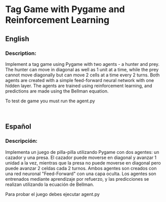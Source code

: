 <h1>Tag Game with Pygame and Reinforcement Learning</h1>

<h2>English</h2>
<h3>Description:</h3>
<p>Implement a tag game using Pygame with two agents - a hunter and prey. The hunter can move in diagonal as well as 1 unit at a time, while the prey cannot move diagonally but can move 2 cells at a time every 2 turns. 
Both agents are created with a simple feed-forward neural network with one hidden layer. The agents are trained using reinforcement learning, and predictions are made using the Bellman equation.</p>
<p>To test de game you must run the agent.py</p>
<br>
<h2>Español</h2>
<h3>Descripción:</h3>
<p>Implementa un juego de pilla-pilla utilizando Pygame con dos agentes: un cazador y una presa. El cazador puede moverse en diagonal y avanzar 1 unidad a la vez, mientras que la presa no puede moverse en diagonal 
  pero puede avanzar 2 celdas cada 2 turnos. Ambos agentes son creados con una red neuronal "Feed-Forward" con una capa oculta. Los agentes son entrenados mediante aprendizaje por refuerzo, y las 
  predicciones se realizan utilizando la ecuación de Bellman.</p>
<p>Para probar el juego debes ejecutar agent.py</p>
